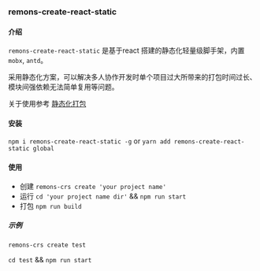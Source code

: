 ### remons-create-react-static

#### 介绍

`remons-create-react-static` 是基于react 搭建的静态化轻量级脚手架，内置 `mobx`, `antd`。

采用静态化方案，可以解决多人协作开发时单个项目过大所带来的打包时间过长、模块间强依赖无法简单复用等问题。

关于使用参考 [静态化打包](https://gitee.com/Remons/webpack_demo)

#### 安装

`npm i remons-create-react-static -g` or `yarn add remons-create-react-static global`

#### 使用

- 创建 `remons-crs create 'your project name'`
- 运行 `cd 'your project name dir'` && `npm run start`
- 打包 `npm run build`

##### 示例

`remons-crs create test`

`cd test` && `npm run start`